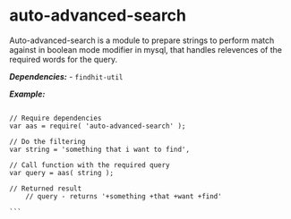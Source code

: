 # auto-advanced-search

Auto-advanced-search is a module to prepare strings to perform match against in boolean mode modifier in mysql, that handles relevences of the required words for the query.

***Dependencies:*** - ``findhit-util``

***Example:***

`````

// Require dependencies
var aas = require( 'auto-advanced-search' );

// Do the filtering
var string = 'something that i want to find',

// Call function with the required query
var query = aas( string );

// Returned result
	// query - returns '+something +that +want +find'

```